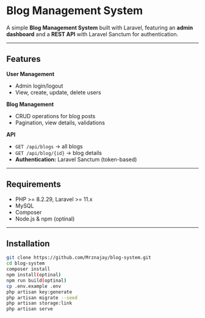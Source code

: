 # Blog Management System

A simple **Blog Management System** built with Laravel, featuring an **admin dashboard** and a **REST API** with Laravel Sanctum for authentication.  

---

## Features

**User Management**
- Admin login/logout  
- View, create, update, delete users  

**Blog Management**
- CRUD operations for blog posts  
- Pagination, view details, validations  

**API**
- `GET /api/blogs` → all blogs  
- `GET /api/blog/{id}` → blog details  
- **Authentication:** Laravel Sanctum (token-based)

---

## Requirements
- PHP >= 8.2.29, Laravel >= 11.x  
- MySQL
- Composer
- Node.js & npm (optinal) 

---

## Installation
```bash
git clone https://github.com/Mrznajay/blog-system.git
cd blog-system
composer install
npm install(optinal)
npm run build(optinal)
cp .env.example .env
php artisan key:generate
php artisan migrate --seed
php artisan storage:link
php artisan serve
